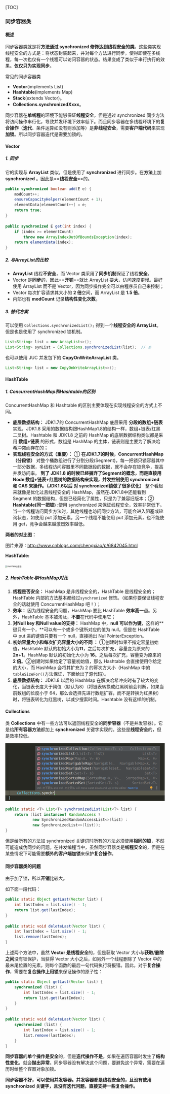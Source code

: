 [TOC]

### 同步容器类

#### 概述

同步容器类就是将**方法通过 synchronized 修饰达到线程安全的类**。这些类实现线程安全的方式是：将状态封装起来，并对每个方法进行同步，使得即使在多线程，每一次也仅有一个线程可以访问容器的状态。结果变成了类似于串行执行的效果。**仅仅只为实现同步**。

常见的同步容器类

- **Vector**(implements List)
- **Hashtable**(implements Map)
- **Stack**(extends Vector)。
- **Collections.synchronizedXxxx**。

同步容器在**单线程**的环境下能够保证**线程安全**，但是通过 synchronized 同步方法将访问操作串行化，导致并发环境下效率低下。而且同步容器在多线程环境下的**复合操作**（**迭代**、条件运算如没有则添加等）是**非线程安全**，需要**客户端代码**来实现**加锁**。所以同步容器迭代是需要加锁的。



#### Vector

##### 1. 同步

它的实现与 **ArrayList** 类似，但是使用了 **synchronized** 进行同步。在**方法**上加 **synchronized** 。因此是==**线程安全**==的。

```java
public synchronized boolean add(E e) {
    modCount++;
    ensureCapacityHelper(elementCount + 1);
    elementData[elementCount++] = e;
    return true;
}

public synchronized E get(int index) {
    if (index >= elementCount)
        throw new ArrayIndexOutOfBoundsException(index);
    return elementData(index);
}
```

##### 2. 与ArrayList的比较

- **ArrayList** 线程**不安全**，而 Vector 类采用了**同步机制**保证了线程**安全**。
- Vector 是**同步**的，因此==**开销**==就比 ArrayList 要**大**，访问速度更慢。最好使用 ArrayList 而不是 Vector，因为同步操作完全可以由程序员自己来控制；
- Vector 每次扩容请求其大小的 **2 倍**空间，而 ArrayList 是 **1.5 倍**。
- 内部也有 **modCount** 记录**结构性变化次数**。

##### 3. 替代方案

可以使用 `Collections.synchronizedList();` 得到一个**线程安全的 ArrayList**。但是也是使用了 synchronized  锁机制。

```java
List<String> list = new ArrayList<>();
List<String> synList = Collections.synchronizedList(list);	// ※
```

也可以使用 JUC 并发包下的 **CopyOnWriteArrayList** 类。

```java
List<String> list = new CopyOnWriteArrayList<>();
```



#### HashTable

##### 1. ConcurrentHashMap和Hashtable的区别

ConcurrentHashMap 和 Hashtable 的区别主要体现在实现线程安全的方式上不同。

- **底层数据结构：** JDK1.7的 ConcurrentHashMap 底层采用 **分段的数组+链表** 实现，JDK1.8 采用的数据结构跟HashMap1.8的结构一样，数组+链表/红黑二叉树。Hashtable 和 JDK1.8 之前的 HashMap 的底层数据结构类似都是采用 **数组+链表** 的形式，数组是 HashMap 的主体，链表则是主要为了解决哈希冲突而存在的；
- **实现线程安全的方式（重要）：** ① **在JDK1.7的时候，ConcurrentHashMap（分段锁）** 对整个桶数组进行了分割分段(Segment)，每一把锁只锁容器其中一部分数据，多线程访问容器里不同数据段的数据，就不会存在锁竞争，提高并发访问率。 **到了 JDK1.8 的时候已经摒弃了Segment的概念，而是直接用 Node 数组+链表+红黑树的数据结构来实现，并发控制使用 synchronized 和 CAS 来操作。（JDK1.6以后 对 synchronized锁做了很多优化）** 整个看起来就像是优化过且线程安全的 HashMap，虽然在JDK1.8中还能看到 Segment 的数据结构，但是已经简化了属性，只是为了兼容旧版本；② **Hashtable(同一把锁)** :使用 synchronized 来保证线程安全，效率非常低下。当一个线程访问同步方法时，其他线程也访问同步方法，可能会进入阻塞或轮询状态，如使用 put 添加元素，另一个线程不能使用 put 添加元素，也不能使用 get，竞争会越来越激烈效率越低。

**两者的对比图：**

图片来源：<http://www.cnblogs.com/chengxiao/p/6842045.html>

**HashTable:**

<img src="https://my-blog-to-use.oss-cn-beijing.aliyuncs.com/2019-6/HashTable全表锁.png" alt="HashTable全表锁" style="zoom:40%;" />

##### 2. HashTable与HashMap对比

1. **线程是否安全：** HashMap 是非线程安全的，HashTable 是线程安全的；HashTable 内部的方法基本都经过`synchronized` 修饰。（如果你要保证线程安全的话就使用 ConcurrentHashMap 吧！）；
2. **效率：** 因为线程安全的问题，HashMap 要比 HashTable **效率高一点**。另外，HashTable 基本被淘汰，**不要**在代码中使用它；
3. **对Null key 和Null value的支持：** HashMap 中，**null 可以作为键**，这样的**键只有一个，**可以有一个或多个键所对应的值为 null。但是在 HashTable 中 put 进的键值只要有一个 null，直接抛出 NullPointerException。
4. **初始容量大小和每次扩充容量大小的不同 ：** ①创建时如果不指定容量初始值，Hashtable 默认的初始大小为**11**，之后每次扩充，容量变为原来的 **2n+1**。HashMap 默认的初始化大小为 **16**。之后每次扩充，容量变为原来的 **2 倍**。②创建时如果给定了容量初始值，那么 Hashtable 会直接使用你给定的大小，而 HashMap 会将其扩充为 2 的幂次方大小（HashMap 中的`tableSizeFor()`方法保证，下面给出了源代码）。
5. **底层数据结构：** JDK1.8 以后的 HashMap 在解决哈希冲突时有了较大的变化，当链表长度大于阈值（默认为8）（将链表转换成红黑树前会判断，如果当前数组的长度小于 64，那么会选择先进行数组扩容，而不是转换为红黑树）时，将链表转化为红黑树，以减少搜索时间。Hashtable 没有这样的机制。



#### Collections

类 **Collections** 中有一些方法可以返回线程安全的**同步容器**（不是并发容器）。它是给**所有容器方法**都加上 **synchronized** 关键字实现的。这些是**线程安全**的，但是效率较低。

<img src="E-6 同步容器类.assets/image-20200507110036360.png" alt="image-20200507110036360" style="zoom:82%;" />

```java
public static <T> List<T> synchronizedList(List<T> list) {
    return (list instanceof RandomAccess ?
            new SynchronizedRandomAccessList<>(list) :
            new SynchronizedList<>(list));
}
```

但是给所有的方法加 synchronized 关键词时所有的方法必须使用**相同的锁**，不然可能造成伪同步的问题。在并发编程当中，虽然同步容器类是**线程安全**的，但是在某些情况下可能需要**额外的客户端加锁**来保护**复合操作**。



#### 同步容器类的问题

由于加了锁，所以**开销**比较大。

如下面一段代码：

```java
public static Object getLast(Vector list) {
    int lastIndex = list.size() - 1;
    return list.get(lastIndex);
}

public static void deleteLast(Vector list) {
    int lastIndex = list.size() - 1;
    list.remove(lastIndex);
}
```

上述两个方法中，虽然 **Vector 是线程安全**的，但是获取 Vector 大小与**获取/删除之间**没有锁保护，当获得 Vector 大小之后，如另外一个线程删除了 Vector 中的最末尾位置的元素，则每个函数的最后一句代码执行将报错。因此，对于**复合操作**，需要在**复合操作上用锁**来保证操作的原子性：

```java
public static Object getLast(Vector list) {
    synchronized (list) {
        int lastIndex = list.size() - 1;
        return list.get(lastIndex);
    }
}

public static void deleteLast(Vector list) {
    synchronized (list) {
        int lastIndex = list.size() - 1;
        list.remove(lastIndex);
    }
}
```

**同步容器**的**单个操作是安全**的，但是**迭代操作不是**。如果在遍历容器时发生了**结构性变化**，就会**抛出异常**。同步容器没有解决这个问题，要避免这个异常，需要在遍历时给整个容器对象加锁。

**同步容器不好，可以使用并发容器。并发容器都是线程安全的，且没有使用 synchronized 关键字，且没有迭代问题，直接支持一些复合操作。**





